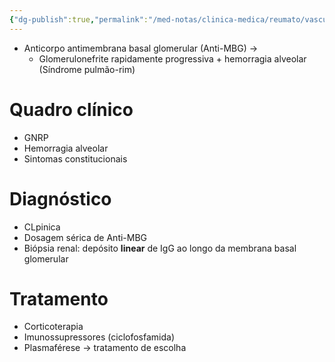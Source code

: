 ```yaml
---
{"dg-publish":true,"permalink":"/med-notas/clinica-medica/reumato/vasculites/doenca-de-goodpasture/"}
---
```


- Anticorpo antimembrana basal glomerular (Anti-MBG) ->
	- Glomerulonefrite rapidamente progressiva + hemorragia alveolar (Síndrome pulmão-rim)
# Quadro clínico
- GNRP
- Hemorragia alveolar
- Sintomas constitucionais

# Diagnóstico
- CLpinica
- Dosagem sérica de Anti-MBG
- Biópsia renal: depósito **linear** de IgG ao longo da membrana basal glomerular

# Tratamento
- Corticoterapia
- Imunossupressores (ciclofosfamida)
- Plasmaférese -> tratamento de escolha